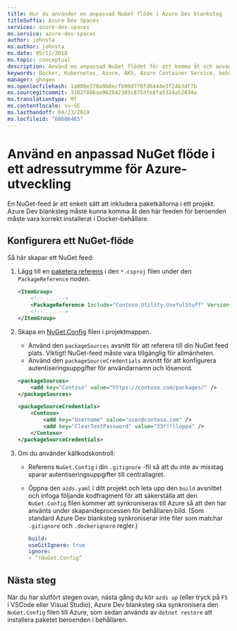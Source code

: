 ```yaml
---
title: Hur du använder en anpassad NuGet flöde i Azure Dev blanksteg
titleSuffix: Azure Dev Spaces
services: azure-dev-spaces
ms.service: azure-dev-spaces
author: johnsta
ms.author: johnsta
ms.date: 05/11/2018
ms.topic: conceptual
description: Använd en anpassad NuGet flödet för att komma åt och använda NuGet-paket i ett adressutrymme för utveckling av Azure.
keywords: Docker, Kubernetes, Azure, AKS, Azure Container Service, behållare
manager: ghogen
ms.openlocfilehash: 1a000e378a9b8ecfb09d778fd6444e3f24b3df7b
ms.sourcegitcommit: 3102f886aa962842303c8753fe8fa5324a52834a
ms.translationtype: MT
ms.contentlocale: sv-SE
ms.lasthandoff: 04/23/2019
ms.locfileid: "60686465"
---
```

#  <a name="use-a-custom-nuget-feed-in-an-azure-dev-space"></a>Använd en anpassad NuGet flöde i ett adressutrymme för Azure-utveckling

En NuGet-feed är ett enkelt sätt att inkludera paketkällorna i ett projekt. Azure Dev blanksteg måste kunna komma åt den här feeden för beroenden måste vara korrekt installerat i Docker-behållare.

## <a name="set-up-a-nuget-feed"></a>Konfigurera ett NuGet-flöde

Så här skapar ett NuGet feed:
1. Lägg till en [paketera referens](https://docs.microsoft.com/nuget/consume-packages/package-references-in-project-files) i den `*.csproj` filen under den `PackageReference` noden.

   ```xml
   <ItemGroup>
       <!-- ... -->
       <PackageReference Include="Contoso.Utility.UsefulStuff" Version="3.6.0" />
       <!-- ... -->
   </ItemGroup>
   ```

2. Skapa en [NuGet.Config](https://docs.microsoft.com/nuget/reference/nuget-config-file) filen i projektmappen.
     * Använd den `packageSources` avsnitt för att referera till din NuGet feed plats. Viktigt! NuGet-feed måste vara tillgänglig för allmänheten.
     * Använd den `packageSourceCredentials` avsnitt för att konfigurera autentiseringsuppgifter för användarnamn och lösenord. 

   ```xml
   <packageSources>
       <add key="Contoso" value="https://contoso.com/packages/" />
   </packageSources>

   <packageSourceCredentials>
       <Contoso>
           <add key="Username" value="user@contoso.com" />
           <add key="ClearTextPassword" value="33f!!lloppa" />
       </Contoso>
   </packageSourceCredentials>
   ```

3. Om du använder källkodskontroll:
    - Referens `NuGet.Config` i din `.gitignore` -fil så att du inte av misstag sparar autentiseringsuppgifter till centrallagret.
    - Öppna den `azds.yaml` i ditt projekt och leta upp den `build` avsnittet och infoga följande kodfragment för att säkerställa att den `NuGet.Config` filen kommer att synkroniseras till Azure så att den har använts under skapandeprocessen för behållaren bild. (Som standard Azure Dev blanksteg synkroniserar inte filer som matchar `.gitignore` och `.dockerignore` regler.)

        ```yaml
        build:
        useGitIgnore: true
        ignore:
        - “!NuGet.Config”
        ```


## <a name="next-steps"></a>Nästa steg

När du har slutfört stegen ovan, nästa gång du kör `azds up` (eller tryck på `F5` i VSCode eller Visual Studio), Azure Dev blanksteg ska synkronisera den `NuGet.Config` filen till Azure, som sedan används av `dotnet restore` att installera paketet beroenden i behållaren.

